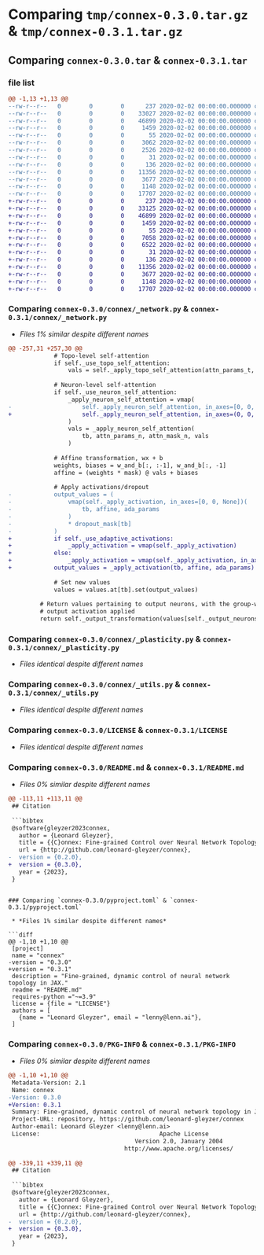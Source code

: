 # Comparing `tmp/connex-0.3.0.tar.gz` & `tmp/connex-0.3.1.tar.gz`

## Comparing `connex-0.3.0.tar` & `connex-0.3.1.tar`

### file list

```diff
@@ -1,13 +1,13 @@
--rw-r--r--   0        0        0      237 2020-02-02 00:00:00.000000 connex-0.3.0/connex/__init__.py
--rw-r--r--   0        0        0    33027 2020-02-02 00:00:00.000000 connex-0.3.0/connex/_network.py
--rw-r--r--   0        0        0    46899 2020-02-02 00:00:00.000000 connex-0.3.0/connex/_plasticity.py
--rw-r--r--   0        0        0     1459 2020-02-02 00:00:00.000000 connex-0.3.0/connex/_utils.py
--rw-r--r--   0        0        0       55 2020-02-02 00:00:00.000000 connex-0.3.0/connex/nn/__init__.py
--rw-r--r--   0        0        0     3062 2020-02-02 00:00:00.000000 connex-0.3.0/connex/nn/_dense_mlp.py
--rw-r--r--   0        0        0     2526 2020-02-02 00:00:00.000000 connex-0.3.0/connex/nn/_mlp.py
--rw-r--r--   0        0        0       31 2020-02-02 00:00:00.000000 connex-0.3.0/connex/nn/_utils.py
--rw-r--r--   0        0        0      136 2020-02-02 00:00:00.000000 connex-0.3.0/.gitignore
--rw-r--r--   0        0        0    11356 2020-02-02 00:00:00.000000 connex-0.3.0/LICENSE
--rw-r--r--   0        0        0     3677 2020-02-02 00:00:00.000000 connex-0.3.0/README.md
--rw-r--r--   0        0        0     1148 2020-02-02 00:00:00.000000 connex-0.3.0/pyproject.toml
--rw-r--r--   0        0        0    17707 2020-02-02 00:00:00.000000 connex-0.3.0/PKG-INFO
+-rw-r--r--   0        0        0      237 2020-02-02 00:00:00.000000 connex-0.3.1/connex/__init__.py
+-rw-r--r--   0        0        0    33125 2020-02-02 00:00:00.000000 connex-0.3.1/connex/_network.py
+-rw-r--r--   0        0        0    46899 2020-02-02 00:00:00.000000 connex-0.3.1/connex/_plasticity.py
+-rw-r--r--   0        0        0     1459 2020-02-02 00:00:00.000000 connex-0.3.1/connex/_utils.py
+-rw-r--r--   0        0        0       55 2020-02-02 00:00:00.000000 connex-0.3.1/connex/nn/__init__.py
+-rw-r--r--   0        0        0     7058 2020-02-02 00:00:00.000000 connex-0.3.1/connex/nn/_dense_mlp.py
+-rw-r--r--   0        0        0     6522 2020-02-02 00:00:00.000000 connex-0.3.1/connex/nn/_mlp.py
+-rw-r--r--   0        0        0       31 2020-02-02 00:00:00.000000 connex-0.3.1/connex/nn/_utils.py
+-rw-r--r--   0        0        0      136 2020-02-02 00:00:00.000000 connex-0.3.1/.gitignore
+-rw-r--r--   0        0        0    11356 2020-02-02 00:00:00.000000 connex-0.3.1/LICENSE
+-rw-r--r--   0        0        0     3677 2020-02-02 00:00:00.000000 connex-0.3.1/README.md
+-rw-r--r--   0        0        0     1148 2020-02-02 00:00:00.000000 connex-0.3.1/pyproject.toml
+-rw-r--r--   0        0        0    17707 2020-02-02 00:00:00.000000 connex-0.3.1/PKG-INFO
```

### Comparing `connex-0.3.0/connex/_network.py` & `connex-0.3.1/connex/_network.py`

 * *Files 1% similar despite different names*

```diff
@@ -257,31 +257,30 @@
             # Topo-level self-attention
             if self._use_topo_self_attention:
                 vals = self._apply_topo_self_attention(attn_params_t, vals)
 
             # Neuron-level self-attention
             if self._use_neuron_self_attention:
                 _apply_neuron_self_attention = vmap(
-                    self._apply_neuron_self_attention, in_axes=[0, 0, 0, None]
+                    self._apply_neuron_self_attention, in_axes=(0, 0, 0, None)
                 )
                 vals = _apply_neuron_self_attention(
                     tb, attn_params_n, attn_mask_n, vals
                 )
 
             # Affine transformation, wx + b
             weights, biases = w_and_b[:, :-1], w_and_b[:, -1]
             affine = (weights * mask) @ vals + biases
 
             # Apply activations/dropout
-            output_values = (
-                vmap(self._apply_activation, in_axes=[0, 0, None])(
-                    tb, affine, ada_params
-                )
-                * dropout_mask[tb]
-            )
+            if self._use_adaptive_activations:
+                _apply_activation = vmap(self._apply_activation)
+            else:
+                _apply_activation = vmap(self._apply_activation, in_axes=(0, 0, None))
+            output_values = _apply_activation(tb, affine, ada_params) * dropout_mask[tb]
 
             # Set new values
             values = values.at[tb].set(output_values)
 
         # Return values pertaining to output neurons, with the group-wise
         # output activation applied
         return self._output_transformation(values[self._output_neurons_id])
```

### Comparing `connex-0.3.0/connex/_plasticity.py` & `connex-0.3.1/connex/_plasticity.py`

 * *Files identical despite different names*

### Comparing `connex-0.3.0/connex/_utils.py` & `connex-0.3.1/connex/_utils.py`

 * *Files identical despite different names*

### Comparing `connex-0.3.0/LICENSE` & `connex-0.3.1/LICENSE`

 * *Files identical despite different names*

### Comparing `connex-0.3.0/README.md` & `connex-0.3.1/README.md`

 * *Files 0% similar despite different names*

```diff
@@ -113,11 +113,11 @@
 ## Citation
 
 ```bibtex
 @software{gleyzer2023connex,
   author = {Leonard Gleyzer},
   title = {{C}onnex: Fine-grained Control over Neural Network Topology in {JAX}},
   url = {http://github.com/leonard-gleyzer/connex},
-  version = {0.2.0},
+  version = {0.3.0},
   year = {2023},
 }
 ```
```

### Comparing `connex-0.3.0/pyproject.toml` & `connex-0.3.1/pyproject.toml`

 * *Files 1% similar despite different names*

```diff
@@ -1,10 +1,10 @@
 [project]
 name = "connex"
-version = "0.3.0"
+version = "0.3.1"
 description = "Fine-grained, dynamic control of neural network topology in JAX."
 readme = "README.md"
 requires-python ="~=3.9"
 license = {file = "LICENSE"}
 authors = [
   {name = "Leonard Gleyzer", email = "lenny@lenn.ai"},
 ]
```

### Comparing `connex-0.3.0/PKG-INFO` & `connex-0.3.1/PKG-INFO`

 * *Files 0% similar despite different names*

```diff
@@ -1,10 +1,10 @@
 Metadata-Version: 2.1
 Name: connex
-Version: 0.3.0
+Version: 0.3.1
 Summary: Fine-grained, dynamic control of neural network topology in JAX.
 Project-URL: repository, https://github.com/leonard-gleyzer/connex
 Author-email: Leonard Gleyzer <lenny@lenn.ai>
 License:                                  Apache License
                                    Version 2.0, January 2004
                                 http://www.apache.org/licenses/
         
@@ -339,11 +339,11 @@
 ## Citation
 
 ```bibtex
 @software{gleyzer2023connex,
   author = {Leonard Gleyzer},
   title = {{C}onnex: Fine-grained Control over Neural Network Topology in {JAX}},
   url = {http://github.com/leonard-gleyzer/connex},
-  version = {0.2.0},
+  version = {0.3.0},
   year = {2023},
 }
 ```
```

